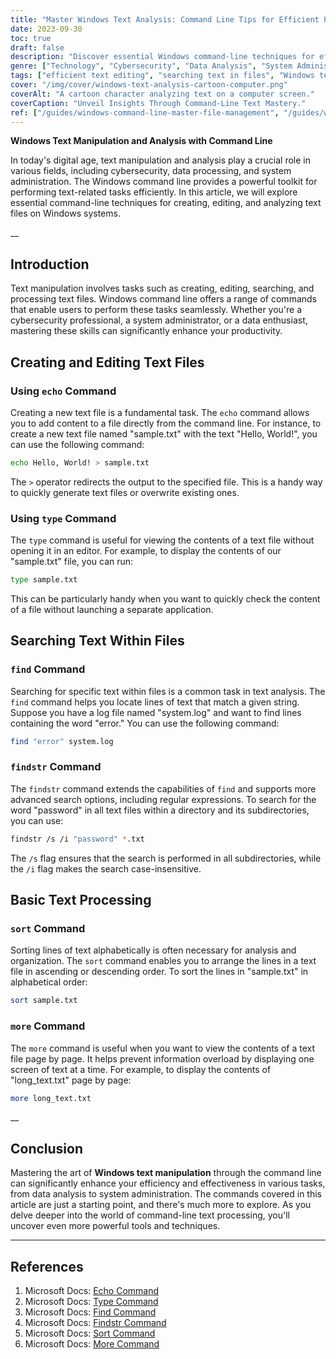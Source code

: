 ```yaml
---
title: "Master Windows Text Analysis: Command Line Tips for Efficient Processing"
date: 2023-09-30
toc: true
draft: false
description: "Discover essential Windows command-line techniques for efficient text manipulation and analysis."
genre: ["Technology", "Cybersecurity", "Data Analysis", "System Administration", "Text Processing", "Windows Commands", "Productivity", "IT Skills", "Coding", "Digital Tools"]
tags: ["efficient text editing", "searching text in files", "Windows text processing", "command-line techniques", "cybersecurity professionals", "data enthusiasts", "system administrators", "text file creation", "text file editing", "log file analysis", "Windows command line", "text manipulation", "text analysis", "echo command", "type command", "find command", "findstr command", "sort command", "more command", "data processing"]
cover: "/img/cover/windows-text-analysis-cartoon-computer.png"
coverAlt: "A cartoon character analyzing text on a computer screen."
coverCaption: "Unveil Insights Through Command-Line Text Mastery."
ref: ["/guides/windows-command-line-master-file-management", "/guides/windows-text-analysis-command-line-tips", "/guides/windows-system-info-management-guide", "/guides/windows-networking-internet-tools-guide", "/guides/windows-batch-scripting-automating-tasks-guide", "/guides/windows-user-accounts-permissions-guide", "/guides/windows-registry-command-line-tips", "/guides/secure-data-robocopy-backup-restore-guide", "/guides/windows-command-line-powershell-wsl-guide"]
---
```


**Windows Text Manipulation and Analysis with Command Line**

In today's digital age, text manipulation and analysis play a crucial role in various fields, including cybersecurity, data processing, and system administration. The Windows command line provides a powerful toolkit for performing text-related tasks efficiently. In this article, we will explore essential command-line techniques for creating, editing, and analyzing text files on Windows systems.

__

## Introduction

Text manipulation involves tasks such as creating, editing, searching, and processing text files. Windows command line offers a range of commands that enable users to perform these tasks seamlessly. Whether you're a cybersecurity professional, a system administrator, or a data enthusiast, mastering these skills can significantly enhance your productivity.

## Creating and Editing Text Files

### Using `echo` Command

Creating a new text file is a fundamental task. The `echo` command allows you to add content to a file directly from the command line. For instance, to create a new text file named "sample.txt" with the text "Hello, World!", you can use the following command:

```bash
echo Hello, World! > sample.txt
```

The `>` operator redirects the output to the specified file. This is a handy way to quickly generate text files or overwrite existing ones.

### Using `type` Command

The `type` command is useful for viewing the contents of a text file without opening it in an editor. For example, to display the contents of our "sample.txt" file, you can run:

```bash
type sample.txt
```

This can be particularly handy when you want to quickly check the content of a file without launching a separate application.

## Searching Text Within Files

### `find` Command

Searching for specific text within files is a common task in text analysis. The `find` command helps you locate lines of text that match a given string. Suppose you have a log file named "system.log" and want to find lines containing the word "error." You can use the following command:

```bash
find "error" system.log
```

### `findstr` Command

The `findstr` command extends the capabilities of `find` and supports more advanced search options, including regular expressions. To search for the word "password" in all text files within a directory and its subdirectories, you can use:

```bash
findstr /s /i "password" *.txt
```

The `/s` flag ensures that the search is performed in all subdirectories, while the `/i` flag makes the search case-insensitive.

## Basic Text Processing

### `sort` Command

Sorting lines of text alphabetically is often necessary for analysis and organization. The `sort` command enables you to arrange the lines in a text file in ascending or descending order. To sort the lines in "sample.txt" in alphabetical order:

```bash
sort sample.txt
```

### `more` Command

The `more` command is useful when you want to view the contents of a text file page by page. It helps prevent information overload by displaying one screen of text at a time. For example, to display the contents of "long_text.txt" page by page:

```bash
more long_text.txt
```

__

## Conclusion

Mastering the art of **Windows text manipulation** through the command line can significantly enhance your efficiency and effectiveness in various tasks, from data analysis to system administration. The commands covered in this article are just a starting point, and there's much more to explore. As you delve deeper into the world of command-line text processing, you'll uncover even more powerful tools and techniques.


_______

## References

1. Microsoft Docs: [Echo Command](https://docs.microsoft.com/en-us/windows-server/administration/windows-commands/echo)
2. Microsoft Docs: [Type Command](https://docs.microsoft.com/en-us/windows-server/administration/windows-commands/type)
3. Microsoft Docs: [Find Command](https://docs.microsoft.com/en-us/windows-server/administration/windows-commands/find)
4. Microsoft Docs: [Findstr Command](https://docs.microsoft.com/en-us/windows-server/administration/windows-commands/findstr)
5. Microsoft Docs: [Sort Command](https://docs.microsoft.com/en-us/windows-server/administration/windows-commands/sort)
6. Microsoft Docs: [More Command](https://docs.microsoft.com/en-us/windows-server/administration/windows-commands/more)
